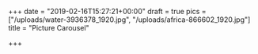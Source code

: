 +++
date = "2019-02-16T15:27:21+00:00"
draft = true
pics = ["/uploads/water-3936378_1920.jpg", "/uploads/africa-866602_1920.jpg"]
title = "Picture Carousel"

+++
